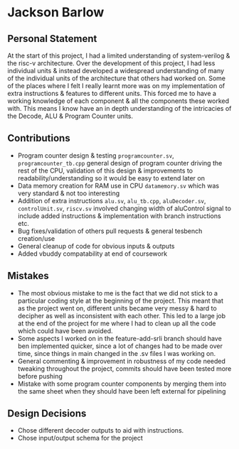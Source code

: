# Jackson Barlow

## Personal Statement

At the start of this project, I had a limited understanding of system-verilog & the risc-v architecture. Over the development of this project, I had less individual units & instead developed a widespread understanding of many of the individual units of the architecture that others had worked on. Some of the places where I felt I really learnt more was on my implementation of extra instructions & features to different units. This forced me to have a working knowledge of each component & all the components these worked with. This means I know have an in depth understanding of the intricacies of the Decode, ALU & Program Counter units.

## Contributions

- Program counter design & testing `programcounter.sv`, `programcounter_tb.cpp` general design of program counter driving the rest of the CPU, validation of this design & improvements to readability/understanding so it would be easy to extend later on
- Data memory creation for RAM use in CPU `datamemory.sv` which was very standard & not too interesting
- Addition of extra instructions `alu.sv`, `alu_tb.cpp`, `aluDecoder.sv`, `controlUnit.sv`, `riscv.sv` involved changing width of aluControl signal to include added instructions & implementation with branch instructions etc. 
- Bug fixes/validation of others pull requests & general tesbench creation/use
- General cleanup of code for obvious inputs & outputs
- Added vbuddy compatability at end of coursework

## Mistakes

- The most obvious mistake to me is the fact that we did not stick to a particular coding style at the beginning of the project. This meant that as the project went on, different units became very messy & hard to decipher as well as inconsistent with each other. This led to a large job at the end of the project for me where I had to clean up all the code which could have been avoided.
- Some aspects I worked on in the feature-add-srli branch should have ben implemented quicker, since a lot of changes had to be made over time, since things in main changed in the .sv files I was working on.
- General commenting & improvement in robustness of my code needed tweaking throughout the project, commits should have been tested more before pushing
- Mistake with some program counter components by merging them into the same sheet when they should have been left external for pipelining

## Design Decisions

- Chose different decoder outputs to aid with instructions.
- Chose input/output schema for the project
